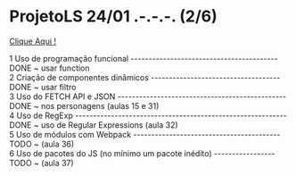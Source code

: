 # ProjetoLS   24/01 .-.-.-.  (2/6)

<a href = 'https://anajl.github.io/ProjetoLS2/site/index.html' resl = 'nofollow' target = "_blank"> Clique Aqui ! </a><br>


1	Uso de programação funcional -----------------------------------------DONE ~ usar function<br>
2	Criação de componentes dinâmicos ------------------------------------DONE ~ usar filtro<br>
3	Uso do FETCH API e JSON -----------------------------------------------DONE ~ nos personagens (aulas 15 e 31)<br>
4	Uso de RegExp -----------------------------------------------------------DONE ~ uso de Regular Expressions (aula 32)<br>
5	Uso de módulos com Webpack -----------------------------------------TODO ~ (aula 36)<br>
6	Uso de pacotes do JS (no mínimo um pacote inédito) -----------------TODO ~ (aula 37)<br> 
